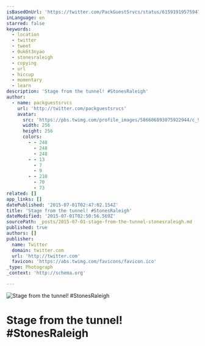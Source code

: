 ```yaml
---
isBasedOnUrl: 'https://twitter.com/PackGuestSrvcs/status/615919195759476736'
inLanguage: en
starred: false
keywords:
  - location
  - twitter
  - tweet
  - 0uk6t3nyao
  - stonesraleigh
  - copying
  - url
  - hiccup
  - momentary
  - learn
description: 'Stage from the tunnel! #StonesRaleigh'
author:
  - name: packguestsrvcs
    url: 'http://twitter.com/packguestsrvcs'
    avatar:
      src: 'https://pbs.twimg.com/profile_images/586606893075922944/c_9NGONJ_400x400.jpg'
      width: 256
      height: 256
      colors:
        - - 248
          - 248
          - 248
        - - 13
          - 7
          - 9
        - - 210
          - 70
          - 73
related: []
app_links: []
datePublished: '2015-07-01T02:47:02.154Z'
title: 'Stage from the tunnel! #StonesRaleigh'
dateModified: '2015-07-01T02:50:56.569Z'
sourcePath: _posts/2015-07-01-stage-from-the-tunnel-stonesraleigh.md
published: true
authors: []
publisher:
  name: Twitter
  domain: twitter.com
  url: 'http://twitter.com'
  favicon: 'https://abs.twimg.com/favicons/favicon.ico'
_type: Photograph
_context: 'http://schema.org'

---
```

![Stage from the tunnel&excl; &num;StonesRaleigh](https://pbs.twimg.com/media/CIwvPsNWwAAN4-F.jpg:large)

# Stage from the tunnel! \#StonesRaleigh